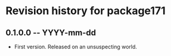 # Revision history for package171

## 0.1.0.0 -- YYYY-mm-dd

* First version. Released on an unsuspecting world.
